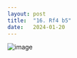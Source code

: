 ```yaml
---
layout: post
title:  "16. Rf4 b5"
date:   2024-01-20
---
```


![image]({{site.url}}/assets/meetup_photos/2024-01-20.jpg)
